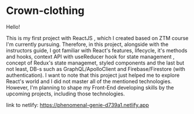 # Crown-clothing

Hello!

This is my first project with ReactJS , which I created based on ZTM course I'm currently pursuing. Therefore, in this project,
alongside with the instructors guide, I got familiar with React's features, lifecycle, it's methods and hooks, context API with useReducer hook for state 
management , concept of Redux's state managemet, styled components and the last but not least, DB-s such as GraphQL/ApolloClient and Firebase/Firestore (with authentication). I want to note that this project
just helped me to explore React's world and I did not master all of the mentioned technologies. However, I'm planning to shape my Front-End developing skills by
the upcoming projects, including those technologies.


link to netlify: https://phenomenal-genie-d739a1.netlify.app
